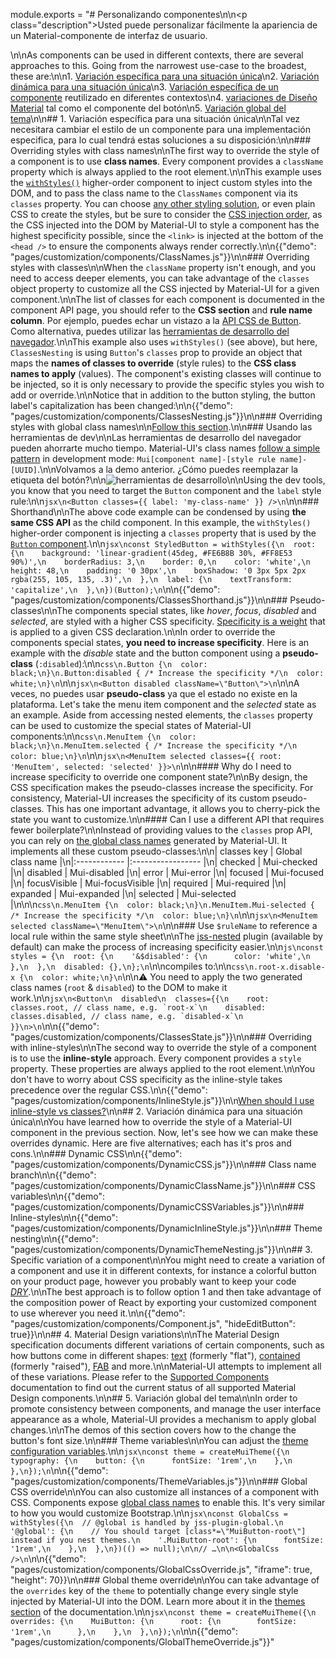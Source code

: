 module.exports = "# Personalizando componentes\n\n<p class=\"description\">Usted puede personalizar fácilmente la apariencia de un Material-componente de interfaz de usuario.</p>\n\nAs components can be used in different contexts, there are several approaches to this. Going from the narrowest use-case to the broadest, these are:\n\n1. [Variación específica para una situación única](#1-specific-variation-for-a-one-time-situation)\n2. [Variación dinámica para una situación única](#2-dynamic-variation-for-a-one-time-situation)\n3. [Variación específica de un componente](#3-specific-variation-of-a-component) reutilizado en diferentes contextos\n4. [variaciones de Diseño Material](#4-material-design-variations) tal como el componente del botón\n5. [Variación global del tema](#5-global-theme-variation)\n\n## 1. Variación específica para una situación única\n\nTal vez necesitara cambiar el estilo de un componente para una implementación especifica, para lo cual tendrá estas soluciones a su disposición:\n\n### Overriding styles with class names\n\nThe first way to override the style of a component is to use **class names**. Every component provides a `className` property which is always applied to the root element.\n\nThis example uses the [`withStyles()`](/styles/basics/#higher-order-component-api) higher-order component to inject custom styles into the DOM, and to pass the class name to the `ClassNames` component via its `classes` property. You can choose [any other styling solution](/guides/interoperability/), or even plain CSS to create the styles, but be sure to consider the [CSS injection order](/styles/advanced/#css-injection-order), as the CSS injected into the DOM by Material-UI to style a component has the highest specificity possible, since the `<link>` is injected at the bottom of the `<head />` to ensure the components always render correctly.\n\n{{\"demo\": \"pages/customization/components/ClassNames.js\"}}\n\n### Overriding styles with classes\n\nWhen the `className` property isn't enough, and you need to access deeper elements, you can take advantage of the `classes` object property to customize all the CSS injected by Material-UI for a given component.\n\nThe list of classes for each component is documented in the component API page, you should refer to the **CSS section** and **rule name column**. Por ejemplo, puedes echar un vistazo a la [API CSS de Button](/api/button/#css). Como alternativa, puedes utilizar las [herramientas de desarrollo del navegador](#using-the-dev-tools).\n\nThis example also uses `withStyles()` (see above), but here, `ClassesNesting` is using `Button`'s `classes` prop to provide an object that maps the **names of classes to override** (style rules) to the **CSS class names to apply** (values). The component's existing classes will continue to be injected, so it is only necessary to provide the specific styles you wish to add or override.\n\nNotice that in addition to the button styling, the button label's capitalization has been changed:\n\n{{\"demo\": \"pages/customization/components/ClassesNesting.js\"}}\n\n### Overriding styles with global class names\n\n[Follow this section](/styles/advanced/#with-material-ui-core).\n\n### Usando las herramientas de dev\n\nLas herramientas de desarrollo del navegador pueden ahorrarte mucho tiempo. Material-UI's class names [follow a simple pattern](/styles/advanced/#class-names) in development mode: `Mui[component name]-[style rule name]-[UUID]`.\n\nVolvamos a la demo anterior. ¿Cómo puedes reemplazar la etiqueta del botón?\n\n![herramientas de desarrollo](/static/images/customization/dev-tools.png)\n\nUsing the dev tools, you know that you need to target the `Button` component and the `label` style rule:\n\n```jsx\n<Button classes={{ label: 'my-class-name' }} />\n```\n\n### Shorthand\n\nThe above code example can be condensed by using **the same CSS API** as the child component. In this example, the `withStyles()` higher-order component is injecting a `classes` property that is used by the [`Button` component](/api/button/#css).\n\n```jsx\nconst StyledButton = withStyles({\n  root: {\n    background: 'linear-gradient(45deg, #FE6B8B 30%, #FF8E53 90%)',\n    borderRadius: 3,\n    border: 0,\n    color: 'white',\n    height: 48,\n    padding: '0 30px',\n    boxShadow: '0 3px 5px 2px rgba(255, 105, 135, .3)',\n  },\n  label: {\n    textTransform: 'capitalize',\n  },\n})(Button);\n```\n\n{{\"demo\": \"pages/customization/components/ClassesShorthand.js\"}}\n\n### Pseudo-classes\n\nThe components special states, like *hover*, *focus*, *disabled* and *selected*, are styled with a higher CSS specificity. [Specificity is a weight](https://developer.mozilla.org/en-US/docs/Web/CSS/Specificity) that is applied to a given CSS declaration.\n\nIn order to override the components special states, **you need to increase specificity**. Here is an example with the *disable* state and the button component using a **pseudo-class** (`:disabled`):\n\n```css\n.Button {\n  color: black;\n}\n.Button:disabled { /* Increase the specificity */\n  color: white;\n}\n```\n\n```jsx\n<Button disabled className=\"Button\">\n```\n\nA veces, no puedes usar **pseudo-class** ya que el estado no existe en la plataforma. Let's take the menu item component and the *selected* state as an example. Aside from accessing nested elements, the `classes` property can be used to customize the special states of Material-UI components:\n\n```css\n.MenuItem {\n  color: black;\n}\n.MenuItem.selected { /* Increase the specificity */\n  color: blue;\n}\n```\n\n```jsx\n<MenuItem selected classes={{ root: 'MenuItem', selected: 'selected' }}>\n```\n\n#### Why do I need to increase specificity to override one component state?\n\nBy design, the CSS specification makes the pseudo-classes increase the specificity. For consistency, Material-UI increases the specificity of its custom pseudo-classes. This has one important advantage, it allows you to cherry-pick the state you want to customize.\n\n#### Can I use a different API that requires fewer boilerplate?\n\nInstead of providing values to the `classes` prop API, you can rely on [the global class names](/styles/advanced/#with-material-ui-core) generated by Material-UI. It implements all these custom pseudo-classes:\n\n| classes key  | Global class name |\n|:------------ |:----------------- |\n| checked      | Mui-checked       |\n| disabled     | Mui-disabled      |\n| error        | Mui-error         |\n| focused      | Mui-focused       |\n| focusVisible | Mui-focusVisible  |\n| required     | Mui-required      |\n| expanded     | Mui-expanded      |\n| selected     | Mui-selected      |\n\n\n```css\n.MenuItem {\n  color: black;\n}\n.MenuItem.Mui-selected { /* Increase the specificity */\n  color: blue;\n}\n```\n\n```jsx\n<MenuItem selected className=\"MenuItem\">\n```\n\n### Use `$ruleName` to reference a local rule within the same style sheet\n\nThe [jss-nested](https://github.com/cssinjs/jss-nested) plugin (available by default) can make the process of increasing specificity easier.\n\n```js\nconst styles = {\n  root: {\n    '&$disabled': {\n      color: 'white',\n    },\n  },\n  disabled: {},\n};\n```\n\ncompiles to:\n\n```css\n.root-x.disable-x {\n  color: white;\n}\n```\n\n⚠️ You need to apply the two generated class names (`root` & `disabled`) to the DOM to make it work.\n\n```jsx\n<Button\n  disabled\n  classes={{\n    root: classes.root, // class name, e.g. `root-x`\n    disabled: classes.disabled, // class name, e.g. `disabled-x`\n  }}\n>\n```\n\n{{\"demo\": \"pages/customization/components/ClassesState.js\"}}\n\n### Overriding with inline-styles\n\nThe second way to override the style of a component is to use the **inline-style** approach. Every component provides a `style` property. These properties are always applied to the root element.\n\nYou don't have to worry about CSS specificity as the inline-style takes precedence over the regular CSS.\n\n{{\"demo\": \"pages/customization/components/InlineStyle.js\"}}\n\n[When should I use inline-style vs classes?](/getting-started/faq/#when-should-i-use-inline-style-vs-classes)\n\n## 2. Variación dinámica para una situación única\n\nYou have learned how to override the style of a Material-UI component in the previous section. Now, let's see how we can make these overrides dynamic. Here are five alternatives; each has it's pros and cons.\n\n### Dynamic CSS\n\n{{\"demo\": \"pages/customization/components/DynamicCSS.js\"}}\n\n### Class name branch\n\n{{\"demo\": \"pages/customization/components/DynamicClassName.js\"}}\n\n### CSS variables\n\n{{\"demo\": \"pages/customization/components/DynamicCSSVariables.js\"}}\n\n### Inline-styles\n\n{{\"demo\": \"pages/customization/components/DynamicInlineStyle.js\"}}\n\n### Theme nesting\n\n{{\"demo\": \"pages/customization/components/DynamicThemeNesting.js\"}}\n\n## 3. Specific variation of a component\n\nYou might need to create a variation of a component and use it in different contexts, for instance a colorful button on your product page, however you probably want to keep your code [*DRY*](https://en.wikipedia.org/wiki/Don%27t_repeat_yourself).\n\nThe best approach is to follow option 1 and then take advantage of the composition power of React by exporting your customized component to use wherever you need it.\n\n{{\"demo\": \"pages/customization/components/Component.js\", \"hideEditButton\": true}}\n\n## 4. Material Design variations\n\nThe Material Design specification documents different variations of certain components, such as how buttons come in different shapes: [text](https://material.io/design/components/buttons.html#text-button) (formerly \"flat\"), [contained](https://material.io/design/components/buttons.html#contained-button) (formerly \"raised\"), [FAB](https://material.io/design/components/buttons-floating-action-button.html) and more.\n\nMaterial-UI attempts to implement all of these variations. Please refer to the [Supported Components](/getting-started/supported-components/) documentation to find out the current status of all supported Material Design components.\n\n## 5. Variación global del tema\n\nIn order to promote consistency between components, and manage the user interface appearance as a whole, Material-UI provides a mechanism to apply global changes.\n\nThe demos of this section covers how to the change the button's font size.\n\n### Theme variables\n\nYou can adjust the [theme configuration variables](/customization/theming/#theme-configuration-variables).\n\n```jsx\nconst theme = createMuiTheme({\n  typography: {\n    button: {\n      fontSize: '1rem',\n    },\n  },\n});\n```\n\n{{\"demo\": \"pages/customization/components/ThemeVariables.js\"}}\n\n### Global CSS override\n\nYou can also customize all instances of a component with CSS. Components expose [global class names](/styles/advanced/#with-material-ui-core) to enable this. It's very similar to how you would customize Bootstrap.\n\n```jsx\nconst GlobalCss = withStyles({\n  // @global is handled by jss-plugin-global.\n  '@global': {\n    // You should target [class*=\"MuiButton-root\"] instead if you nest themes.\n    '.MuiButton-root': {\n      fontSize: '1rem',\n    },\n  },\n})(() => null);\n\n// …\n\n<GlobalCss />\n```\n\n{{\"demo\": \"pages/customization/components/GlobalCssOverride.js\", \"iframe\": true, \"height\": 70}}\n\n### Global theme override\n\nYou can take advantage of the `overrides` key of the `theme` to potentially change every single style injected by Material-UI into the DOM. Learn more about it in the [themes section](/customization/globals/#css) of the documentation.\n\n```jsx\nconst theme = createMuiTheme({\n  overrides: {\n    MuiButton: {\n      root: {\n        fontSize: '1rem',\n      },\n    },\n  },\n});\n```\n\n{{\"demo\": \"pages/customization/components/GlobalThemeOverride.js\"}}"